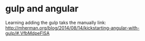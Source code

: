 # gulp and angular
Learning adding the gulp taks the manually 
link:
http://mherman.org/blog/2014/08/14/kickstarting-angular-with-gulp/#.VfbMdpeFlSA